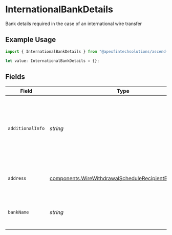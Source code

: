 # InternationalBankDetails

Bank details required in the case of an international wire transfer

## Example Usage

```typescript
import { InternationalBankDetails } from "@apexfintechsolutions/ascend-sdk/models/components";

let value: InternationalBankDetails = {};
```

## Fields

| Field                                                                                                                          | Type                                                                                                                           | Required                                                                                                                       | Description                                                                                                                    | Example                                                                                                                        |
| ------------------------------------------------------------------------------------------------------------------------------ | ------------------------------------------------------------------------------------------------------------------------------ | ------------------------------------------------------------------------------------------------------------------------------ | ------------------------------------------------------------------------------------------------------------------------------ | ------------------------------------------------------------------------------------------------------------------------------ |
| `additionalInfo`                                                                                                               | *string*                                                                                                                       | :heavy_minus_sign:                                                                                                             | Any additional information to be communicated to the recipient bank, such as intermediary banks to be used.                    | Jane Dough transfer through intermediary account                                                                               |
| `address`                                                                                                                      | [components.WireWithdrawalScheduleRecipientBankAddress](../../models/components/wirewithdrawalschedulerecipientbankaddress.md) | :heavy_minus_sign:                                                                                                             | The address of the recipient bank / financial institution                                                                      |                                                                                                                                |
| `bankName`                                                                                                                     | *string*                                                                                                                       | :heavy_minus_sign:                                                                                                             | The name of the recipient bank / financial institution                                                                         | ABN AMRO BANK N.V.                                                                                                             |